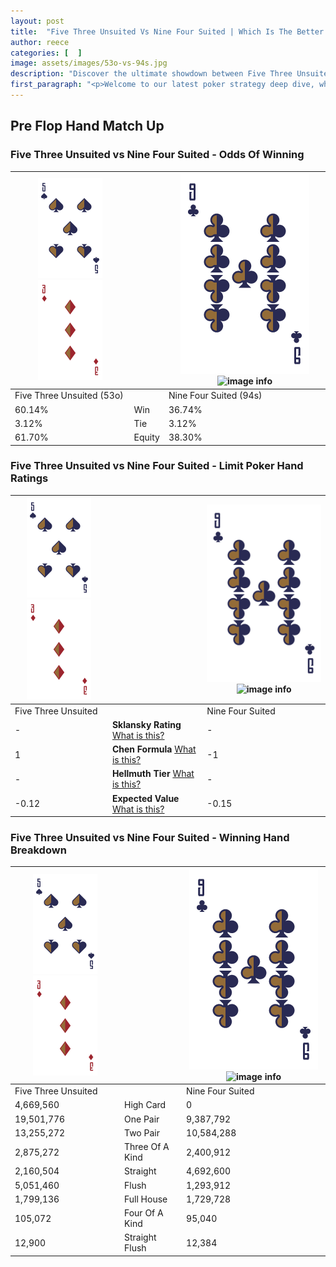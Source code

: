 ```yaml
---
layout: post
title:  "Five Three Unsuited Vs Nine Four Suited | Which Is The Better Hand In Poker? A Complete Guide"
author: reece
categories: [  ]
image: assets/images/53o-vs-94s.jpg
description: "Discover the ultimate showdown between Five Three Unsuited and Nine Four Suited in poker! Uncover the odds, strategies, and scenarios where one hand triumphs over the other. Get ready to up your poker game with this thrilling analysis."
first_paragraph: "<p>Welcome to our latest poker strategy deep dive, where we're pitting two distinct hands against each other in a high-stakes showdown: Five Three Unsuited vs Nine Four Suited.</p><p>In the dynamic world of poker, every decision counts, and knowing which hand holds the upper hand is key to your success at the table.</p><p>In this article, we'll dissect these two hands, explore the scenarios where one dominates the other, and equip you with the knowledge to make strategic choices that can tip the odds in your favor.</p><p>Get ready to unravel the intriguing dynamics of these poker hands and elevate your game to new heights.</p>"
---
```




[comment]: # (sp0)

## Pre Flop Hand Match Up

<div class="table hand-ratings" markdown="1"> 



### Five Three Unsuited vs Nine Four Suited - Odds Of Winning


    
| ![image info](assets/images/hand1/5.png) ![image info](assets/images/hand1/3o.png) |  | ![image info](assets/images/hand2/9.png) ![image info](assets/images/hand2/4s.png) |
| -------- | -------- | -------- |
| Five Three Unsuited (53o) |  | Nine Four Suited (94s) |
| 60.14% | Win | 36.74% |
| 3.12% | Tie | 3.12% |
| 61.70% | Equity | 38.30% |




[comment]: # (sp1)



### Five Three Unsuited vs Nine Four Suited - Limit Poker Hand Ratings


    
| ![image info](assets/images/hand1/5.png) ![image info](assets/images/hand1/3o.png) |  | ![image info](assets/images/hand2/9.png) ![image info](assets/images/hand2/4s.png) |
| -------- | -------- | -------- |
| Five Three Unsuited |  | Nine Four Suited |
| - | **Sklansky Rating** [What is this?](/sklansky-rating-explained) | - |
| 1 | **Chen Formula** [What is this?](/chen-formula-explained) | -1 |
| - | **Hellmuth Tier** [What is this?](/Hellmuth-tier-explained) | - |
| -0.12 | **Expected Value** [What is this?](/expected-value-explained) | -0.15 |




[comment]: # (sp2)



### Five Three Unsuited vs Nine Four Suited - Winning Hand Breakdown


    
| ![image info](assets/images/hand1/5.png) ![image info](assets/images/hand1/3o.png) |  | ![image info](assets/images/hand2/9.png) ![image info](assets/images/hand2/4s.png) |
| -------- | -------- | -------- |
| Five Three Unsuited |  | Nine Four Suited |
| 4,669,560 | High Card | 0 |
| 19,501,776 | One Pair | 9,387,792 |
| 13,255,272 | Two Pair | 10,584,288 |
| 2,875,272 | Three Of A Kind | 2,400,912 |
| 2,160,504 | Straight | 4,692,600 |
| 5,051,460 | Flush | 1,293,912 |
| 1,799,136 | Full House | 1,729,728 |
| 105,072 | Four Of A Kind | 95,040 |
| 12,900 | Straight Flush | 12,384 |




[comment]: # (sp3)



</div>

[comment]: # (sp4)



[comment]: # (sp5)

